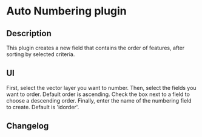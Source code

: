 Auto Numbering plugin
=================

Description
-----------

This plugin creates a new field that contains the order of features, after sorting by selected criteria.

UI
--

First, select the vector layer you want to number. Then, select the fields you want to order. Default order is ascending. Check the box next to a field to choose a descending order.  Finally, enter the name of the numbering field to create. Default is 'idorder'.


Changelog
---------

